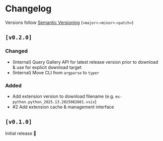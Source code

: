 # Changelog

Versions follow [Semantic Versioning](https://semver.org/spec/v2.0.0.html) (`<major>`.`<minor>`.`<patch>`)

## `[v0.2.0]`

### Changed
* (Internal) Query Gallery API for latest release version prior to download & use for explicit download target
* (Internal) Move CLI from `argparse` to `typer`

### Added
* Add extension version to download filename (e.g. `ms-python.python_2025.13.2025082601.vsix`)
* #2 Add extension cache & management interface

## `[v0.1.0]`

Initial release 🎉
